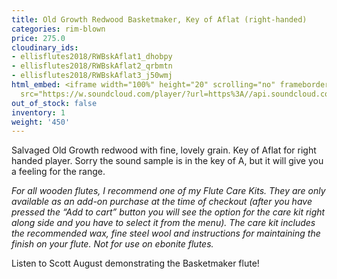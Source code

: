 ```yaml
---
title: Old Growth Redwood Basketmaker, Key of Aflat (right-handed)
categories: rim-blown
price: 275.0
cloudinary_ids:
- ellisflutes2018/RWBskAflat1_dhobpy
- ellisflutes2018/RWBskAflat2_qrbmtn
- ellisflutes2018/RWBskAflat3_j50wmj
html_embed: <iframe width="100%" height="20" scrolling="no" frameborder="no" allow="autoplay"
  src="https://w.soundcloud.com/player/?url=https%3A//api.soundcloud.com/tracks/536548146&color=%23ff5500&inverse=false&auto_play=false&show_user=true"></iframe>
out_of_stock: false
inventory: 1
weight: '450'
---
```


Salvaged Old Growth redwood with fine, lovely grain.  Key of Aflat for right handed player.  Sorry the sound sample is in the key of A, but it will give you a feeling for the range.

*For all wooden flutes, I recommend one of my Flute Care Kits.  They are only available as an add-on purchase at the time of checkout (after you have pressed the “Add to cart” button you will see the option for the care kit right along side and you have to select it from the menu). The care kit includes the recommended wax, fine steel wool and instructions for maintaining the finish on your flute.  Not for use on ebonite flutes.*

Listen to Scott August demonstrating the Basketmaker flute!
